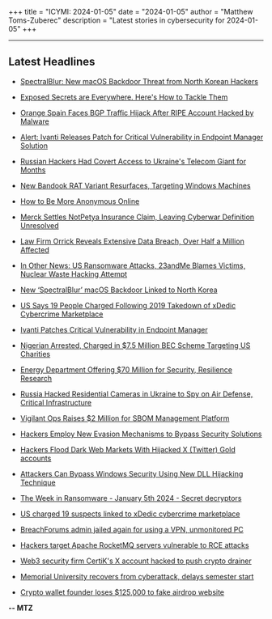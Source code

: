 +++
title = "ICYMI: 2024-01-05"
date = "2024-01-05"
author = "Matthew Toms-Zuberec"
description = "Latest stories in cybersecurity for 2024-01-05"
+++

---------------------------------------------------------------------------
## Latest Headlines
- [SpectralBlur: New macOS Backdoor Threat from North Korean Hackers](https://thehackernews.com/2024/01/spectralblur-new-macos-backdoor-threat.html)

- [Exposed Secrets are Everywhere. Here's How to Tackle Them](https://thehackernews.com/2024/01/exposed-secrets-are-everywhere-heres.html)

- [Orange Spain Faces BGP Traffic Hijack After RIPE Account Hacked by Malware](https://thehackernews.com/2024/01/orange-spain-faces-bgp-traffic-hijack.html)

- [Alert: Ivanti Releases Patch for Critical Vulnerability in Endpoint Manager Solution](https://thehackernews.com/2024/01/alert-ivanti-releases-patch-for.html)

- [Russian Hackers Had Covert Access to Ukraine's Telecom Giant for Months](https://thehackernews.com/2024/01/russian-hackers-had-covert-access-to.html)

- [New Bandook RAT Variant Resurfaces, Targeting Windows Machines](https://thehackernews.com/2024/01/new-bandook-rat-variant-resurfaces.html)

- [How to Be More Anonymous Online](https://www.wired.com/story/how-to-be-more-anonymous-online/)

- [Merck Settles NotPetya Insurance Claim, Leaving Cyberwar Definition Unresolved](https://www.securityweek.com/merck-settles-notpetya-insurance-claim-leaving-cyberwar-definition-unresolved/)

- [Law Firm Orrick Reveals Extensive Data Breach, Over Half a Million Affected](https://www.securityweek.com/law-firm-orrick-reveals-extensive-data-breach-over-half-a-million-affected/)

- [In Other News: US Ransomware Attacks, 23andMe Blames Victims, Nuclear Waste Hacking Attempt](https://www.securityweek.com/in-other-news-us-ransomware-attacks-23andme-blames-victims-nuclear-waste-hacking-attempt/)

- [New ‘SpectralBlur’ macOS Backdoor Linked to North Korea](https://www.securityweek.com/new-spectralblur-macos-backdoor-linked-to-north-korea/)

- [US Says 19 People Charged Following 2019 Takedown of xDedic Cybercrime Marketplace](https://www.securityweek.com/us-says-19-people-charged-following-2019-takedown-of-xdedic-cybercrime-marketplace/)

- [Ivanti Patches Critical Vulnerability in Endpoint Manager](https://www.securityweek.com/ivanti-patches-critical-vulnerability-in-endpoint-manager/)

- [Nigerian Arrested, Charged in $7.5 Million BEC Scheme Targeting US Charities](https://www.securityweek.com/nigerian-arrested-charged-in-7-5-million-bec-scheme-targeting-us-charities/)

- [Energy Department Offering $70 Million for Security, Resilience Research](https://www.securityweek.com/energy-department-offering-70-million-for-security-resilience-research/)

- [Russia Hacked Residential Cameras in Ukraine to Spy on Air Defense, Critical Infrastructure](https://www.securityweek.com/russia-hacked-residential-cameras-in-ukraine-to-spy-on-air-defense-critical-infrastructure/)

- [Vigilant Ops Raises $2 Million for SBOM Management Platform](https://www.securityweek.com/vigilant-ops-raises-2-million-for-sbom-management-platform/)

- [Hackers Employ New Evasion Mechanisms to Bypass Security Solutions](https://cybersecuritynews.com/hackers-evasion-mechanisms/)

- [Hackers Flood Dark Web Markets With Hijacked X (Twitter) Gold accounts](https://cybersecuritynews.com/hijacked-x-gold-accounts/)

- [Attackers Can Bypass Windows Security Using New DLL Hijacking Technique](https://cybersecuritynews.com/dll-hijacking-technique/)

- [The Week in Ransomware - January 5th 2024 - Secret decryptors](https://www.bleepingcomputer.com/news/security/the-week-in-ransomware-january-5th-2024-secret-decryptors/)

- [US charged 19 suspects linked to xDedic cybercrime marketplace](https://www.bleepingcomputer.com/news/security/us-charged-19-suspects-linked-to-xdedic-cybercrime-marketplace/)

- [BreachForums admin jailed again for using a VPN, unmonitored PC](https://www.bleepingcomputer.com/news/security/breachforums-admin-jailed-again-for-using-a-vpn-unmonitored-pc/)

- [Hackers target Apache RocketMQ servers vulnerable to RCE attacks](https://www.bleepingcomputer.com/news/security/hackers-target-apache-rocketmq-servers-vulnerable-to-rce-attacks/)

- [Web3 security firm CertiK's X account hacked to push crypto drainer](https://www.bleepingcomputer.com/news/security/web3-security-firm-certiks-x-account-hacked-to-push-crypto-drainer/)

- [Memorial University recovers from cyberattack, delays semester start](https://www.bleepingcomputer.com/news/security/memorial-university-recovers-from-cyberattack-delays-semester-start/)

- [Crypto wallet founder loses $125,000 to fake airdrop website](https://www.bleepingcomputer.com/news/security/crypto-wallet-founder-loses-125-000-to-fake-airdrop-website/)

**-- MTZ**